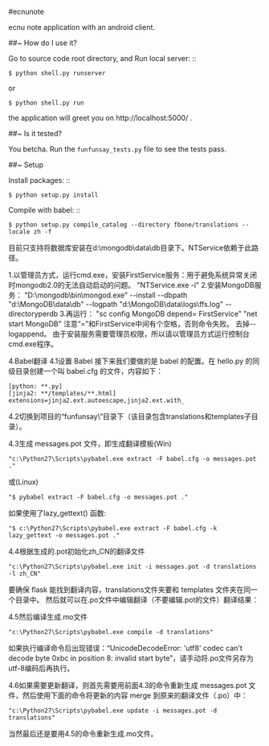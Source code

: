 ﻿#ecnunote

ecnu note application with an android client.

##~ How do I use it?

Go to source code root directory, and 
Run local server: ::

    $ python shell.py runserver

or

    $ python shell.py run

the application will greet you on http://localhost:5000/ .
	
##~ Is it tested?

You betcha.  Run the `funfunsay_tests.py` file to see the tests pass.

##~ Setup 

Install packages: ::

    $ python setup.py install	

Compile with babel: ::
    
    $ python setup.py compile_catalog --directory fbone/translations --locale zh -f

目前只支持将数据库安装在d:\mongodb\data\db目录下。NTService依赖于此路径。
		
1.以管理员方式，运行cmd.exe，安装FirstService服务：用于避免系统异常关闭时mongodb2.0的无法自动启动的问题。
		"NTService.exe -i"
2.安装MongoDB服务：
		"D:\mongodb\bin\mongod.exe" --install --dbpath  "d:\MongoDB\data\db"  --logpath  "d:\MongoDB\data\logs\ffs.log"  --directoryperdb 
3.再运行： 
		"sc config MongoDB depend= FirstService"
		"net start MongoDB"
注意“=”和FirstService中间有个空格，否则命令失败。
去掉--logappend。
由于安装服务需要管理员权限，所以请以管理员方式运行控制台cmd.exe程序。
 
4.Babel翻译
4.1设置 Babel
接下来我们要做的是 babel 的配置。在 hello.py 的同级目录创建一个叫 babel.cfg 的文件，内容如下：

    [python: **.py]
    [jinja2: **/templates/**.html]
    extensions=jinja2.ext.autoescape,jinja2.ext.with_

4.2切换到项目的“funfunsay\”目录下（该目录包含translations和templates子目录）。

4.3生成 messages.pot 文件，即生成翻译模板(Win)

    "c:\Python27\Scripts\pybabel.exe extract -F babel.cfg -o messages.pot ."
或(Linux)

    "$ pybabel extract -F babel.cfg -o messages.pot ."
如果使用了lazy_gettext() 函数:

    "$ c:\Python27\Scripts\pybabel.exe extract -F babel.cfg -k lazy_gettext -o messages.pot ."

4.4根据生成的.pot初始化zh_CN的翻译文件

    "c:\Python27\Scripts\pybabel.exe init -i messages.pot -d translations -l zh_CN"
要确保 flask 能找到翻译内容，translations文件夹要和 templates 文件夹在同一个目录中。
然后就可以在.po文件中编辑翻译（不要编辑.pot的文件）翻译结果：

4.5然后编译生成.mo文件

    "c:\Python27\Scripts\pybabel.exe compile -d translations"

如果执行编译命令后出现错误：“UnicodeDecodeError: 'utf8' codec can't decode byte 0xbc in position 8: invalid start byte”，请手动将.po文件另存为utf-8编码后再执行。

4.6如果需要更新翻译，则首先需要用前面4.3的命令重新生成 messages.pot 文件，然后使用下面的命令将更新的内容 merge 到原来的翻译文件（.po）中：

	"c:\Python27\Scripts\pybabel.exe update -i messages.pot -d translations"

当然最后还是要用4.5的命令重新生成.mo文件。
